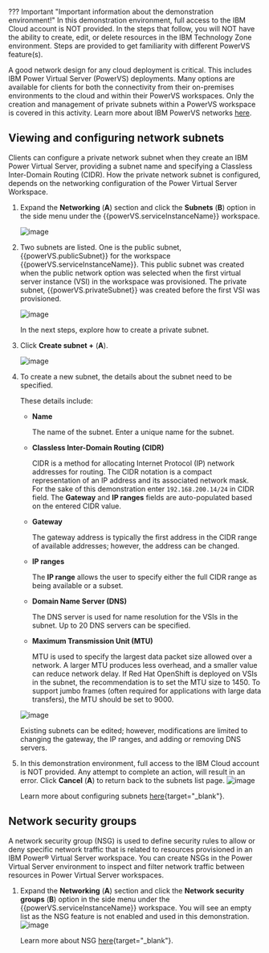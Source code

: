 ??? Important "Important information about the demonstration environment!"
    In this demonstration environment, full access to the IBM Cloud account is NOT provided. In the steps that follow, you will NOT have the ability to create, edit, or delete resources in the IBM Technology Zone environment. Steps are provided to get familiarity with different PowerVS feature(s).
    
A good network design for any cloud deployment is critical. This includes IBM Power Virtual Server (PowerVS) deployments. Many options are available for clients for both the connectivity from their on-premises environments to the cloud and within their PowerVS workspaces. Only the creation and management of private subnets within a PowerVS workspace is covered in this activity. Learn more about IBM PowerVS networks <a href="https://cloud.ibm.com/docs/power-iaas?topic=power-iaas-network-architecture-diagrams" target="_blank">here</a>.

## Viewing and configuring network subnets

Clients can configure a private network subnet when they create an IBM Power Virtual Server, providing a subnet name and specifying a Classless Inter-Domain Routing (CIDR). How the private network subnet is configured, depends on the networking configuration of the Power Virtual Server Workspace.

1. Expand the **Networking** (**A**) section and click the **Subnets** (**B**) option in the side menu under the {{powerVS.serviceInstanceName}} workspace.

    ![image](https://github.com/user-attachments/assets/e37dd944-57b8-4ff6-88b2-dec9d707413a)

2. Two subnets are listed. One is the public subnet, {{powerVS.publicSubnet}} for the workspace {{powerVS.serviceInstanceName}}. This public subnet was created when the public network option was selected when the first virtual server instance (VSI) in the workspace was provisioned. The private subnet, {{powerVS.privateSubnet}} was created before the first VSI was provisioned.

    ![image](https://github.com/user-attachments/assets/f3839d2e-482e-4fd9-89e2-c68517ccba5e)

    In the next steps, explore how to create a private subnet.

3. Click **Create subnet +** (**A**).

    ![image](https://github.com/user-attachments/assets/8e853d95-ef1a-4eb0-b918-d859025d592f)

4. To create a new subnet, the details about the subnet need to be specified. 

    These details include:

    - **Name**

      The name of the subnet. Enter a unique name for the subnet.
      
    - **Classless Inter-Domain Routing (CIDR)**

      CIDR is a method for allocating Internet Protocol (IP) network addresses for routing. The CIDR notation is a compact representation of an IP address and its associated network mask. For the sake of this demonstration enter `192.168.200.14/24` in CIDR field. The **Gateway** and **IP ranges** fields are auto-populated based on the entered CIDR value.

    - **Gateway**

      The gateway address is typically the first address in the CIDR range of available addresses; however, the address can be changed.

    - **IP ranges**
    
      The **IP range** allows the user to specify either the full CIDR range as being available or a subset.

    - **Domain Name Server (DNS)**

      The DNS server is used for name resolution for the VSIs in the subnet. Up to 20 DNS servers can be specified.

    - **Maximum Transmission Unit (MTU)**

      MTU is used to specify the largest data packet size allowed over a network. A larger MTU produces less overhead, and a smaller value can reduce network delay. If Red Hat OpenShift is deployed on VSIs in the subnet, the recommendation is to set the MTU size to 1450. To support jumbo frames (often required for applications with large data transfers), the MTU should be set to 9000.

    ![image](https://github.com/user-attachments/assets/6fcab035-3700-4bd1-ad09-abe2e66f08b9)

    Existing subnets can be edited; however, modifications are limited to changing the gateway, the IP ranges, and adding or removing DNS servers.

5. In this demonstration environment, full access to the IBM Cloud account is NOT provided. Any attempt to complete an action, will result in an error. Click **Cancel** (**A**) to return back to the subnets list page.
   ![image](https://github.com/user-attachments/assets/cdbcc0d4-43ef-4b7b-8a1a-52cacee48163)

   Learn more about configuring subnets [here](https://cloud.ibm.com/docs/power-iaas?topic=power-iaas-configuring-subnet){target="_blank"}.

## Network security groups

A network security group (NSG) is used to define security rules to allow or deny specific network traffic that is related to resources provisioned in an IBM Power® Virtual Server workspace. You can create NSGs in the Power Virtual Server environment to inspect and filter network traffic between resources in Power Virtual Server workspaces.

1. Expand the **Networking** (**A**) section and click the **Network security groups** (**B**) option in the side menu under the {{powerVS.serviceInstanceName}} workspace. You will see an empty list as the NSG feature is not enabled and used in this demonstration.
   ![image](https://github.com/user-attachments/assets/5880d716-6a67-4402-b64c-fe31e691747e)

    Learn more about NSG [here](https://cloud.ibm.com/docs/power-iaas?topic=power-iaas-nsg){target="_blank"}.
